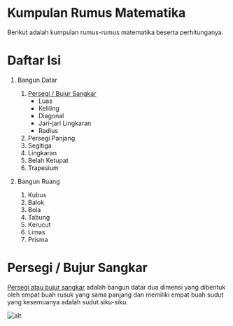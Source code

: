 # Kumpulan Rumus Matematika
Berikut adalah kumpulan rumus-rumus matematika beserta perhitunganya.

# Daftar Isi
1. Bangun Datar
    1. [Persegi / Bujur Sangkar](#persegi--bujur-sangkar)
        * Luas
        * Keliling
        * Diagonal
        * Jari-jari Lingkaran
        * Radius
    2. Persegi Panjang
    3. Segitiga
    4. Lingkaran
    5. Belah Ketupat
    6. Trapesium

2.  Bangun Ruang
    1. Kubus
    2. Balok
    3. Bola
    4. Tabung
    5. Kerucut
    6. Limas
    7. Prisma

# Persegi / Bujur Sangkar
[Persegi atau bujur sangkar](https://id.wikipedia.org/wiki/Persegi) adalah bangun datar dua dimensi yang dibentuk oleh empat buah rusuk yang sama panjang dan memiliki empat buah sudut yang kesemuanya adalah sudut siku-siku.

![alt](https://upload.wikimedia.org/wikipedia/id/thumb/9/90/Bujursangkar.gif/220px-Bujursangkar.gif)


